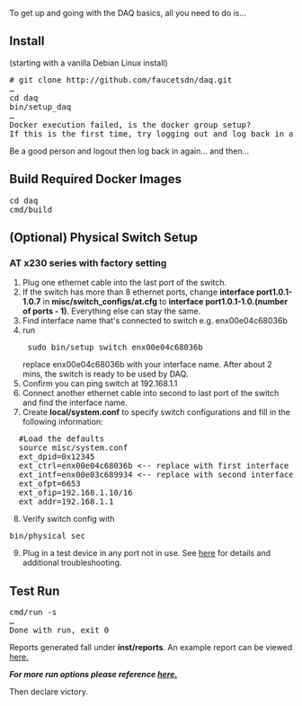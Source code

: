 To get up and going with the DAQ basics, all you need to do is...

## Install
(starting with a vanilla Debian Linux install)
<pre>
# git clone http://github.com/faucetsdn/daq.git
&hellip;
cd daq
bin/setup_daq
&hellip;
Docker execution failed, is the docker group setup?
If this is the first time, try logging out and log back in again.
</pre>
Be a good person and logout then log back in again... and then...

## Build Required Docker Images
<pre>
cd daq
cmd/build
</pre>

## (Optional) Physical Switch Setup
### AT x230 series with factory setting
1. Plug one ethernet cable into the last port of the switch.
2. If the switch has more than 8 ethernet ports, change **interface port1.0.1-1.0.7** in  **misc/switch_configs/at.cfg** to **interface port1.0.1-1.0.(number of ports - 1)**. Everything else can stay the same.
3. Find interface name that's connected to switch e.g. enx00e04c68036b
4. run <pre> sudo bin/setup_switch enx00e04c68036b </pre> replace enx00e04c68036b with your interface name. After about 2 mins, the switch is ready to be used by DAQ.
5. Confirm you can ping switch at 192.168.1.1
6. Connect another ethernet cable into second to last port of the switch and find the interface name. 
7. Create **local/system.conf** to specify switch configurations and fill in the following information: 
  <pre>
  #Load the defaults
  source misc/system.conf
  ext_dpid=0x12345
  ext_ctrl=enx00e04c68036b <-- replace with first interface name
  ext_intf=enx00e03c689934 <-- replace with second interface name
  ext_ofpt=6653
  ext_ofip=192.168.1.10/16
  ext_addr=192.168.1.1</pre>
 8. Verify switch config with 
 <pre>bin/physical_sec </pre>
 9. Plug in a test device in any port not in use.
See [here](test_lab.md) for details and additional troubleshooting.

## Test Run
<pre>
cmd/run -s
&hellip;
Done with run, exit 0
</pre>
Reports generated fall under **inst/reports**. An example report can be viewed [here.](report.md)

***For more run options please reference [here.](options.md)***

Then declare victory.
